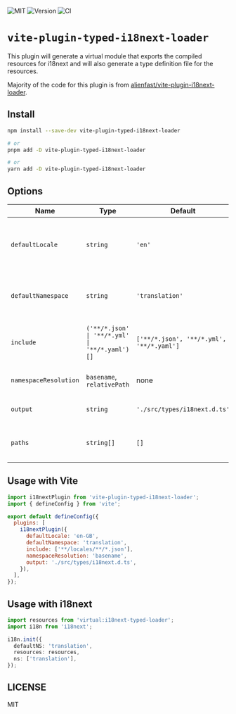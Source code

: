 ![MIT](https://img.shields.io/badge/License-MIT-green?style=flat-square)
![Version](https://img.shields.io/github/package-json/v/rowellx68/vite-plugin-typed-i18next-loader?style=flat-square)
![CI](https://img.shields.io/github/actions/workflow/status/rowellx68/vite-plugin-typed-i18next-loader/publish.yml?style=flat-square)

# `vite-plugin-typed-i18next-loader`

This plugin will generate a virtual module that exports the compiled resources for i18next and will also generate a type definition file for the resources.

Majority of the code for this plugin is from [alienfast/vite-plugin-i18next-loader](https://github.com/alienfast/vite-plugin-i18next-loader).

## Install

```bash
npm install --save-dev vite-plugin-typed-i18next-loader

# or
pnpm add -D vite-plugin-typed-i18next-loader

# or
yarn add -D vite-plugin-typed-i18next-loader
```

## Options

| Name                  | Type                                           | Default                                  | Description                                                |
| --------------------- | ---------------------------------------------- | ---------------------------------------- | ---------------------------------------------------------- |
| `defaultLocale`       | `string`                                       | `'en'`                                   | The default locale the plugin will generate the type from. |
| `defaultNamespace`    | `string`                                       | `'translation'`                          | The default i18next namespace the plugin will use.         |
| `include`             | `('**/*.json' \| '**/*.yml' \| '**/*.yaml')[]` | `['**/*.json', '**/*.yml', '**/*.yaml']` | Glob patterns of files to include for bundling.            |
| `namespaceResolution` | `basename`, `relativePath`                     | none                                     | Namespace resolution strategy.                             |
| `output`              | `string`                                       | `'./src/types/i18next.d.ts'`             | Output file name and path.                                 |
| `paths`               | `string[]`                                     | `[]`                                     | Locale top-level directory paths.                          |

## Usage with Vite

```js
import i18nextPlugin from 'vite-plugin-typed-i18next-loader';
import { defineConfig } from 'vite';

export default defineConfig({
  plugins: [
    i18nextPlugin({
      defaultLocale: 'en-GB',
      defaultNamespace: 'translation',
      include: ['**/locales/**/*.json'],
      namespaceResolution: 'basename',
      output: './src/types/i18next.d.ts',
    }),
  ],
});
```

## Usage with i18next

```ts
import resources from 'virtual:i18next-typed-loader';
import i18n from 'i18next';

i18n.init({
  defaultNS: 'translation',
  resources: resources,
  ns: ['translation'],
});
```

## LICENSE

MIT
